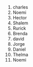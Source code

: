 1. charles
2. Noemi
2. Hector
3. Shalem
4. Rurick
5. Brenda
6. david
7. Jorge
8. Daniel
9. Thelma
10. Noemi